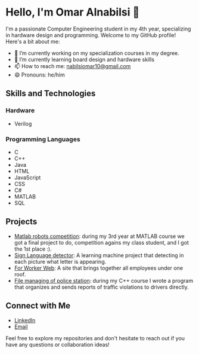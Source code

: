 # Hello, I'm Omar Alnabilsi 👋

I'm a passionate Computer Engineering student in my 4th year, specializing in hardware design and programming. Welcome to my GitHub profile! Here's a bit about me:

- 🔭 I’m currently working on my specialization courses in my degree. 
- 🌱 I’m currently learning board design and hardware skills 
- 📫 How to reach me: nabilsiomar10@gmail.com
- 😄 Pronouns: he/him

## Skills and Technologies

### Hardware
- Verilog

### Programming Languages
- C
- C++
- Java
- HTML
- JavaScript
- CSS
- C#
- MATLAB
- SQL

## Projects

- [Matlab robots competition](https://github.com/Omarnab7/Robots-comp-MATLAB.git): during my 3rd year at MATLAB course we got a final project to do, competition agains my class student, and I got the 1st place :).
- [Sign Language detector](): A learning machine project that detecting in each picture what letter is appearing. 
- [For Worker Web](https://github.com/SamerEgniem/For-Worker-Web.git): A site that brings together all employees under one roof.
- [File managing of police station](link): during my C++ course I wrote a program that organizes and sends reports of traffic violations to drivers directly.

## Connect with Me

- [LinkedIn](https://www.linkedin.com/in/OmarAlnabilsi)
- [Email](mailto:nabilsiomar10@gmail.com)

Feel free to explore my repositories and don't hesitate to reach out if you have any questions or collaboration ideas!
